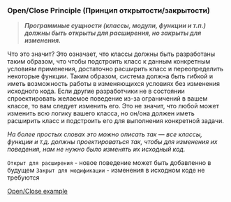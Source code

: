 
### Open/Close Principle (Принцип открытости/закрытости)

> ***Программные сущности (классы, модули, функции и т.п.) должны быть открыты для расширения, 
> но закрыты для изменения.***

Что это значит? Это означает, что классы должны быть разработаны таким образом, что чтобы подстроить класс к данным конкретным условиям применения, 
достаточно расширить класс и переопределить некоторые функции. Таким образом, система должна быть гибкой и иметь возможность работы в изменяющихся условиях 
без изменения исходного кода. Если другие разработчики не в состоянии спроектировать желаемое поведение из-за ограничений в вашем классе, то вам следует изменить его. 
Это не значит, что любой может изменить всю логику вашего класса, но он/она должен иметь расширить класс и подстроить его для выполнения конкретной задачи.

*На более простых словах это можно описать так — все классы, функции и т.д. должны проектироваться так, чтобы для изменения их поведения, 
нам не нужно было изменять их исходный код.*

`Открыт для расширения` - новое поведение может быть добавленно в будущем
`Закрыт для модификации` - изменения в исходном коде не требуются

[Open/Close example](https://github.com/LinnykOleh/AlgorithmsDataStructures/blob/master/src/main/java/solid/o/)